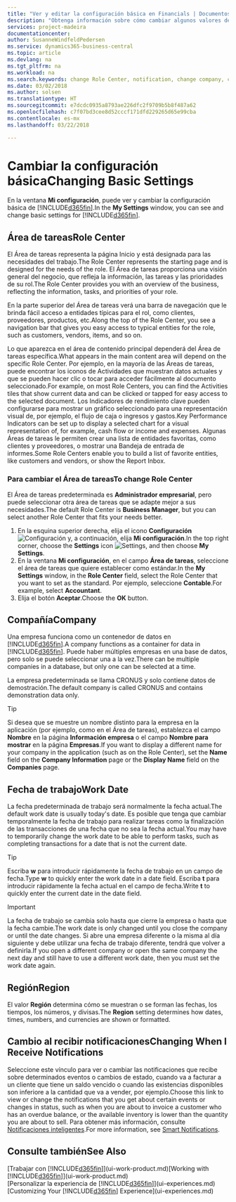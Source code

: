 ```yaml
---
title: "Ver y editar la configuración básica en Financials | Documentos de Microsoft"
description: "Obtenga información sobre cómo cambiar algunos valores de configuración básicos en Financials, por ejemplo, el área de tareas, la empresa o la fecha de trabajo."
services: project-madeira
documentationcenter: 
author: SusanneWindfeldPedersen
ms.service: dynamics365-business-central
ms.topic: article
ms.devlang: na
ms.tgt_pltfrm: na
ms.workload: na
ms.search.keywords: change Role Center, notification, change company, change work date
ms.date: 03/02/2018
ms.author: solsen
ms.translationtype: HT
ms.sourcegitcommit: e7dcdc0935a8793ae226dfc2f9709b5b8f487a62
ms.openlocfilehash: c7f07bd3cee8d52cccf171dfd229265d65e99cba
ms.contentlocale: es-mx
ms.lasthandoff: 03/22/2018

---
```

# <a name="changing-basic-settings"></a><span data-ttu-id="fe4f0-103">Cambiar la configuración básica</span><span class="sxs-lookup"><span data-stu-id="fe4f0-103">Changing Basic Settings</span></span>
<span data-ttu-id="fe4f0-104">En la ventana **Mi configuración**, puede ver y cambiar la configuración básica de [!INCLUDE[d365fin](includes/d365fin_md.md)].</span><span class="sxs-lookup"><span data-stu-id="fe4f0-104">In the **My Settings** window, you can see and change basic settings for [!INCLUDE[d365fin](includes/d365fin_md.md)].</span></span>  

## <a name="role-center"></a><span data-ttu-id="fe4f0-105">Área de tareas</span><span class="sxs-lookup"><span data-stu-id="fe4f0-105">Role Center</span></span>
<span data-ttu-id="fe4f0-106">El Área de tareas representa la página Inicio y está designada para las necesidades del trabajo.</span><span class="sxs-lookup"><span data-stu-id="fe4f0-106">The Role Center represents the starting page and is designed for the needs of the role.</span></span> <span data-ttu-id="fe4f0-107">El Área de tareas proporciona una visión general del negocio, que refleja la información, las tareas y las prioridades de su rol.</span><span class="sxs-lookup"><span data-stu-id="fe4f0-107">The Role Center provides you with an overview of the business, reflecting the information, tasks, and priorities of your role.</span></span>

<span data-ttu-id="fe4f0-108">En la parte superior del Área de tareas verá una barra de navegación que le brinda fácil acceso a entidades típicas para el rol, como clientes, proveedores, productos, etc.</span><span class="sxs-lookup"><span data-stu-id="fe4f0-108">Along the top of the Role Center, you see a navigation bar that gives you easy access to typical entities for the role, such as customers, vendors, items, and so on.</span></span>

<span data-ttu-id="fe4f0-109">Lo que aparezca en el área de contenido principal dependerá del Área de tareas específica.</span><span class="sxs-lookup"><span data-stu-id="fe4f0-109">What appears in the main content area will depend on the specific Role Center.</span></span> <span data-ttu-id="fe4f0-110">Por ejemplo, en la mayoría de las Áreas de tareas, puede encontrar los iconos de Actividades que muestran datos actuales y que se pueden hacer clic o tocar para acceder fácilmente al documento seleccionado.</span><span class="sxs-lookup"><span data-stu-id="fe4f0-110">For example, on most Role Centers, you can find the Activities tiles that show current data and can be clicked or tapped for easy access to the selected document.</span></span> <span data-ttu-id="fe4f0-111">Los Indicadores de rendimiento clave pueden configurarse para mostrar un gráfico seleccionado para una representación visual de, por ejemplo, el flujo de caja o ingresos y gastos.</span><span class="sxs-lookup"><span data-stu-id="fe4f0-111">Key Performance Indicators can be set up to display a selected chart for a visual representation of, for example, cash flow or income and expenses.</span></span> <span data-ttu-id="fe4f0-112">Algunas Áreas de tareas le permiten crear una lista de entidades favoritas, como clientes y proveedores, o mostrar una Bandeja de entrada de informes.</span><span class="sxs-lookup"><span data-stu-id="fe4f0-112">Some Role Centers enable you to build a list of favorite entities, like customers and vendors, or show the Report Inbox.</span></span>

### <a name="to-change-role-center"></a><span data-ttu-id="fe4f0-113">Para cambiar el Área de tareas</span><span class="sxs-lookup"><span data-stu-id="fe4f0-113">To change Role Center</span></span>
<span data-ttu-id="fe4f0-114">El Área de tareas predeterminada es **Administrador empresarial**, pero puede seleccionar otra área de tareas que se adapte mejor a sus necesidades.</span><span class="sxs-lookup"><span data-stu-id="fe4f0-114">The default Role Center is **Business Manager**, but you can select another Role Center that fits your needs better.</span></span>
1. <span data-ttu-id="fe4f0-115">En la esquina superior derecha, elija el icono **Configuración** ![Configuración](media/ui-experience/settings_icon_small.png "Icono Configuración para el área de trabajo") y, a continuación, elija **Mi configuración**.</span><span class="sxs-lookup"><span data-stu-id="fe4f0-115">In the top right corner, choose the **Settings** icon ![Settings](media/ui-experience/settings_icon_small.png "Settings icon for role center"), and then choose **My Settings**.</span></span>
2. <span data-ttu-id="fe4f0-116">En la ventana **Mi configuración**, en el campo **Área de tareas**, seleccione el área de tareas que quiere establecer como estándar.</span><span class="sxs-lookup"><span data-stu-id="fe4f0-116">In the **My Settings** window, in the **Role Center** field, select the Role Center that you want to set as the standard.</span></span> <span data-ttu-id="fe4f0-117">Por ejemplo, seleccione **Contable**.</span><span class="sxs-lookup"><span data-stu-id="fe4f0-117">For example, select **Accountant**.</span></span>
3. <span data-ttu-id="fe4f0-118">Elija el botón **Aceptar**.</span><span class="sxs-lookup"><span data-stu-id="fe4f0-118">Choose the **OK** button.</span></span>

## <a name="company"></a><span data-ttu-id="fe4f0-119">Compañía</span><span class="sxs-lookup"><span data-stu-id="fe4f0-119">Company</span></span>
<span data-ttu-id="fe4f0-120">Una empresa funciona como un contenedor de datos en [!INCLUDE[d365fin](includes/d365fin_md.md)].</span><span class="sxs-lookup"><span data-stu-id="fe4f0-120">A company functions as a container for data in [!INCLUDE[d365fin](includes/d365fin_md.md)].</span></span> <span data-ttu-id="fe4f0-121">Puede haber múltiples empresas en una base de datos, pero solo se puede seleccionar una a la vez.</span><span class="sxs-lookup"><span data-stu-id="fe4f0-121">There can be multiple companies in a database, but only one can be selected at a time.</span></span>

<span data-ttu-id="fe4f0-122">La empresa predeterminada se llama CRONUS y solo contiene datos de demostración.</span><span class="sxs-lookup"><span data-stu-id="fe4f0-122">The default company is called CRONUS and contains demonstration data only.</span></span>

> [!TIP]  
>   <span data-ttu-id="fe4f0-123">Si desea que se muestre un nombre distinto para la empresa en la aplicación (por ejemplo, como en el Área de tareas), establezca el campo **Nombre** en la página **Información empresa** o el campo **Nombre para mostrar** en la página **Empresas**.</span><span class="sxs-lookup"><span data-stu-id="fe4f0-123">If you want to display a different name for your company in the application (such as on the Role Center), set the **Name** field on the **Company Information** page or the **Display Name** field on the **Companies** page.</span></span>  

## <a name="work-date"></a><span data-ttu-id="fe4f0-124">Fecha de trabajo</span><span class="sxs-lookup"><span data-stu-id="fe4f0-124">Work Date</span></span>
<span data-ttu-id="fe4f0-125">La fecha predeterminada de trabajo será normalmente la fecha actual.</span><span class="sxs-lookup"><span data-stu-id="fe4f0-125">The default work date is usually today's date.</span></span> <span data-ttu-id="fe4f0-126">Es posible que tenga que cambiar temporalmente la fecha de trabajo para realizar tareas como la finalización de las transacciones de una fecha que no sea la fecha actual.</span><span class="sxs-lookup"><span data-stu-id="fe4f0-126">You may have to temporarily change the work date to be able to perform tasks, such as completing transactions for a date that is not the current date.</span></span>

> [!TIP]  
>   <span data-ttu-id="fe4f0-127">Escriba **w** para introducir rápidamente la fecha de trabajo en un campo de fecha.</span><span class="sxs-lookup"><span data-stu-id="fe4f0-127">Type **w** to quickly enter the work date in a date field.</span></span> <span data-ttu-id="fe4f0-128">Escriba **t** para introducir rápidamente la fecha actual en el campo de fecha.</span><span class="sxs-lookup"><span data-stu-id="fe4f0-128">Write **t** to quickly enter the current date in the date field.</span></span>

> [!IMPORTANT]  
>   <span data-ttu-id="fe4f0-129">La fecha de trabajo se cambia solo hasta que cierre la empresa o hasta que la fecha cambie.</span><span class="sxs-lookup"><span data-stu-id="fe4f0-129">The work date is only changed until you close the company or until the date changes.</span></span> <span data-ttu-id="fe4f0-130">Si abre una empresa diferente o la misma al día siguiente y debe utilizar una fecha de trabajo diferente, tendrá que volver a definirla.</span><span class="sxs-lookup"><span data-stu-id="fe4f0-130">If you open a different company or open the same company the next day and still have to use a different work date, then you must set the work date again.</span></span>

## <a name="region"></a><span data-ttu-id="fe4f0-131">Región</span><span class="sxs-lookup"><span data-stu-id="fe4f0-131">Region</span></span>
<span data-ttu-id="fe4f0-132">El valor **Región** determina cómo se muestran o se forman las fechas, los tiempos, los números, y divisas.</span><span class="sxs-lookup"><span data-stu-id="fe4f0-132">The **Region** setting determines how dates, times, numbers, and currencies are shown or formatted.</span></span>   

## <a name="changing-when-i-receive-notifications"></a><span data-ttu-id="fe4f0-133">Cambio al recibir notificaciones</span><span class="sxs-lookup"><span data-stu-id="fe4f0-133">Changing When I Receive Notifications</span></span>
<span data-ttu-id="fe4f0-134">Seleccione este vínculo para ver o cambiar las notificaciones que recibe sobre determinados eventos o cambios de estado, cuando va a facturar a un cliente que tiene un saldo vencido o cuando las existencias disponibles son inferiore a la cantidad que va a vender, por ejemplo.</span><span class="sxs-lookup"><span data-stu-id="fe4f0-134">Choose this link to view or change the notifications that you get about certain events or changes in status, such as when you are about to invoice a customer who has an overdue balance, or the available inventory is lower than the quantity you are about to sell.</span></span> <span data-ttu-id="fe4f0-135">Para obtener más información, consulte [Notificaciones inteligentes](ui-smart-notifications.md).</span><span class="sxs-lookup"><span data-stu-id="fe4f0-135">For more information, see [Smart Notifications](ui-smart-notifications.md).</span></span>

## <a name="see-also"></a><span data-ttu-id="fe4f0-136">Consulte también</span><span class="sxs-lookup"><span data-stu-id="fe4f0-136">See Also</span></span>
<span data-ttu-id="fe4f0-137">[Trabajar con [!INCLUDE[d365fin](includes/d365fin_md.md)]](ui-work-product.md)</span><span class="sxs-lookup"><span data-stu-id="fe4f0-137">[Working with [!INCLUDE[d365fin](includes/d365fin_md.md)]](ui-work-product.md)</span></span>  
<span data-ttu-id="fe4f0-138">[Personalizar la experiencia de [!INCLUDE[d365fin](includes/d365fin_md.md)]](ui-experiences.md)</span><span class="sxs-lookup"><span data-stu-id="fe4f0-138">[Customizing Your [!INCLUDE[d365fin](includes/d365fin_md.md)] Experience](ui-experiences.md)</span></span>  

